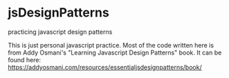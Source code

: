 # jsDesignPatterns
practicing javascript design patterns

This is just personal javascript practice. Most of the code written
here is from Addy Osmani's "Learning Javascript Design Patterns" book.
It can be found here: https://addyosmani.com/resources/essentialjsdesignpatterns/book/
